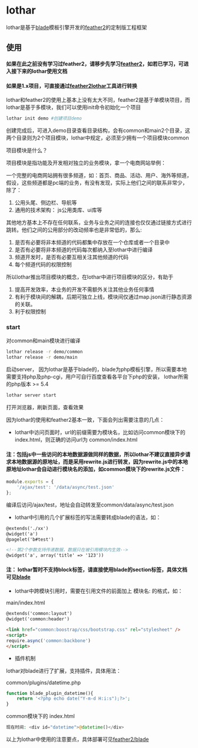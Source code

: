 # lothar

lothar是基于[blade](http://www.golaravel.com/laravel/docs/5.1/blade/)模板引擎开发的[feather2](https://github.com/feather-team/feather2)的定制版工程框架

## 使用

#### 如果在此之前没有学习过feather2，请移步先学习[feather2](https://github.com/feather-team/feather2)，如若已学习，可进入接下来的lothar使用文档

#### 如果是1.x项目，可直接通过[feather2lothar](https://github.com/jsyczhanghao/feather2lothar)工具进行转换

lothar和feather2的使用上基本上没有太大不同，feather2是基于单模块项目，而lothar是基于多模块，我们可以使用init命令初始化一个项目


```sh
lothar init demo #创建项目demo
```

创建完成后，可进入demo目录查看目录结构，会有common和main2个目录，这两个目录则为2个项目模块，lothar中规定，必须至少拥有一个项目模块common

项目模块是什么？

项目模块是指功能及开发相对独立的业务模块，拿一个电商网站举例：

一个完整的电商网站拥有很多频道，如：首页、商品、活动、用户、海外等频道，假设，这些频道都是pc端的业务，有没有发现，实际上他们之间的联系非常少，除了：
1.  公用头尾、侧边栏、导航等 
1.  通用的技术架构： js公用类库、ui库等

其他地方基本上不存在任何联系，业务与业务之间的连接也仅仅通过链接方式进行跳转。他们之间的公用部分的改动频率也是非常低的，那么:

1.  是否有必要将非本频道的代码都集中存放在一个仓库或者一个目录中
1.  是否有必要将非本频道的代码每次都纳入至lothar中进行编译
1.  频道开发时，是否有必要互相关注其他频道的代码
1.  每个频道代码的权限控制

所以lothar推出项目模块的概念，在lothar中进行项目模块的区分，有助于 

1.  提高开发效率，本业务的开发不需额外关注其他业务任何事情 
2.  有利于模块间的解耦，后期可独立上线，模块间仅通过map.json进行静态资源的关联。
3.  利于权限控制

### start

对common和main模块进行编译

```sh
lothar release -r demo/common
lothar release -r demo/main
```

启动server， 因为lothar是基于blade的，blade为php模板引擎，所以需要本地需要支持php及php-cgi，用户可自行百度查看各平台下php的安装， lothar所需的php版本 >= 5.4

```sh
lothar server start
```

打开浏览器，刷新页面，查看效果


因为lothar的使用和feather2基本一致，下面会列出需要注意的几点：

* lothar中访问页面时，url的前缀需要为模块名，比如访问common模块下的 index.html，则正确的访问url为 common/index.html

#### 注：包括js中一些访问的本地数据源做同样的数据，所以lothar不建议直接异步请求本地数据源的原地址，而是采用rewrite.js进行转发，因为rewrite.js中的本地原地址lothar会自动进行模块名的添加，如common模块下的rewrite.js文件：

```js
module.exports = {
    '/ajax/test': '/data/async/test.json' 
};
```

编译后访问/ajax/test，地址会自动转发至common/data/async/test.json

* lothar中引用的几个扩展标签的写法需要转成blade的语法，如：

```html
@extends('./xx')
@widget('a')
@pagelet('b#test')

<!--第2个参数支持传递数据，数据只在被引用模块内生效-->
@widget('a', array('title' => '123')) 
```

#### 注： lothar暂时不支持block标签，请直接使用blade的section标签，具体文档可见[blade](http://www.golaravel.com/laravel/docs/5.1/blade/)

* lothar中跨模块引用时，需要在引用文件的前面加上  模块名: 的格式，如：

main/index.html

```html
@extends('common:layout')
@widget('common:header')

<link href="common:boostrap/css/bootstrap.css" rel="stylesheet" />
<script>
require.async('common:backbone')
</script>
```

* 插件机制

lothar对blade进行了扩展，支持插件，具体用法：

common/plugins/datetime.php

```php
function blade_plugin_datetime(){
    return '<?php echo date("Y-m-d H:i:s");?>';
}
```

common模块下的 index.html

```php
现在时间: <div id="datetime">@datetime()</div>
```

以上为lothar中使用的注意要点，具体部署可见[feather2/blade](https://github.com/jsyczhanghao/feather2-blade.git)
